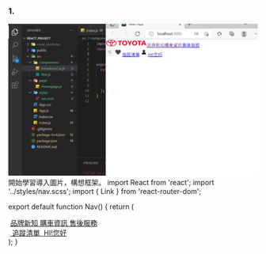 ### 1.
![](../projectimg/作業.PNG)
開始學習導入圖片，構想框架。
import React from 'react';
import '../styles/nav.scss';
import { Link } from 'react-router-dom';

export default function Nav() {
  return (
    <nav className='header'>
      <div className='leftHeader'>
        <Link to='/'>
          <img
            className='nav_logo'
            src='https://www.toyota.com.tw/images/logo/logo-toyota.png'
            width='150px'
            alt=''
          />
        </Link>
        <a href='http://localhost:3000/secondPage' className="linkTo">
          <i></i>品牌新知
        </a>
        <a href='http://localhost:3000/secondPage' className="linkTo">
          <i></i>購車資訊
        </a>
        <a href='http://localhost:3000/secondPage' className="linkTo">
          <i></i>售後服務
        </a>
      </div>
      <div className='rightHeader'>
        <img
          className='label'
          src='https://t3.ftcdn.net/jpg/01/97/13/54/240_F_197135414_Hiy7mFFJQUBDoNm33L7i9sNUUtJNllXs.jpg'
          width='30px'
          alt=''
        />
        <a href='https://www.toyota.com.tw/owner_login.aspx'  className='label'>
          <img
            src='https://t3.ftcdn.net/jpg/01/03/98/10/240_F_103981090_XHS2eMXAgijVqSyVuRVEFfjYDVVKrM0F.jpg'
            width='30px'
            alt=''
          />
          <i></i>追蹤清單
        </a>
        <a href='https://www.toyota.com.tw/owner_login.aspx'  className='label'>
          <img
            src='https://t4.ftcdn.net/jpg/00/65/77/27/240_F_65772719_A1UV5kLi5nCEWI0BNLLiFaBPEkUbv5Fv.jpg'
            width='30px'
            alt=''
          />
          <i></i>HI!您好
        </a>
      </div>
    </nav>
  );
}
